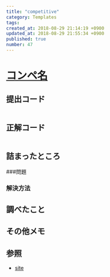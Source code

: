 ```yaml
---
title: "competitive"
category: Templates
tags: 
created_at: 2018-08-29 21:14:19 +0900
updated_at: 2018-08-29 21:55:34 +0900
published: true
number: 47
---
```


# [コンペ名](リンク)

## 提出コード

```python:my_submit.py

```

## 正解コード

```python:answer.py

```

## 詰まったところ
###問題

### 解決方法


## 調べたこと


## その他メモ


## 参照

- [site](http)
